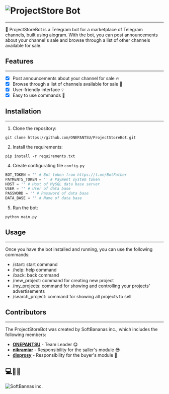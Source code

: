 # ![ProjectStore Bot](https://github.com/ONEPANTSU/ProjectStoreBot/blob/main/psbot.svg)
___
🚀 ProjectStoreBot is a Telegram bot for a marketplace of Telegram channels, built using aiogram. With the bot, you can post announcements about your channel's sale and browse through a list of other channels available for sale.

## Features
___
- [X] Post announcements about your channel for sale 🔥
- [X] Browse through a list of channels available for sale 👀
- [X] User-friendly interface 💡
- [X] Easy to use commands 💪

## Installation
___
1. Clone the repository: 
```
git clone https://github.com/ONEPANTSU/ProjectStoreBot.git
```
2. Install the requirements:
```
pip install -r requirements.txt
```
4. Create configurating file `config.py`
```python
BOT_TOKEN = '' # Bot token from https://t.me/BotFather
PAYMENTS_TOKEN = '' # Payment system token
HOST = '' # Host of MySQL data base server
USER = '' # User of data base  
PASSWORD = '' # Password of data base
DATA_BASE = '' # Name of data base
```
5. Run the bot:
```
python main.py
``` 

## Usage
___
Once you have the bot installed and running, you can use the following commands:
- /start: start command
- /help: help command
- /back: back command
- /new_project: command for creating new project
- /my_projects: command for showing and controlling your projects' advertisements
- /search_project: command for showing all projects to sell 

## Contributors
___
The ProjectStoreBot was created by SoftBananas inc., which includes the following members:
- **[ONEPANTSU](https://github.com/ONEPANTSU)** - Team Leader 😋
- **[nikramiar](https://github.com/nikramiar)** - Responsibility for the saller's module 😎
- **[disprosy](https://github.com/disprosy)** - Responsibility for the buyer's module 🤪

## 💻🐍🤖

![SoftBannas inc.](https://github.com/ONEPANTSU/ProjectStoreBot/blob/main/dark%20logo.svg)
